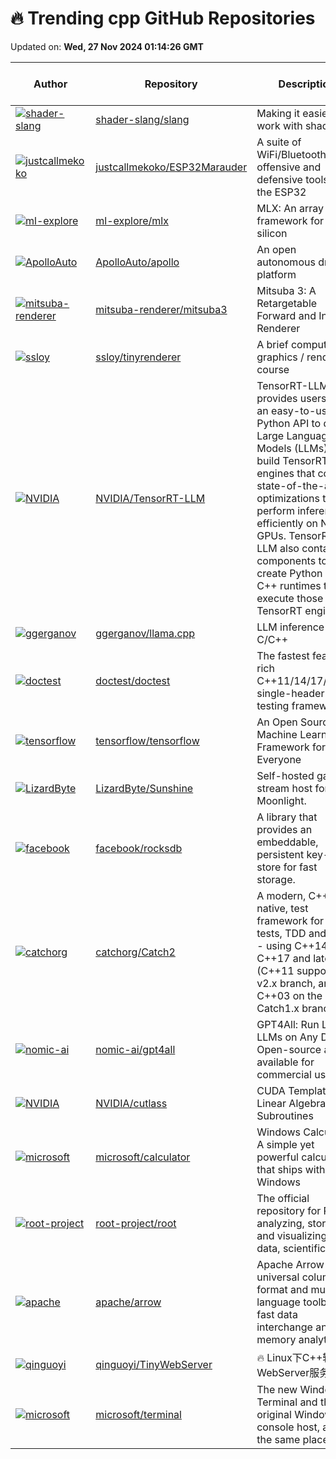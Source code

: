 # 🔥 Trending cpp GitHub Repositories

Updated on: **Wed, 27 Nov 2024 01:14:26 GMT**

| Author | Repository | Description | Language | ⭐ Total Stars | 🌟 Stars Today |
|--------|------------|-------------|----------|----------------|----------------|
| [![shader-slang](https://avatars.githubusercontent.com/u/2652293?s=40&v=4)](https://github.com/shader-slang) | [shader-slang/slang](https://github.com/shader-slang/slang) | Making it easier to work with shaders | C++ | 3014 | 110 |
| [![justcallmekoko](https://avatars.githubusercontent.com/u/25190487?s=40&v=4)](https://github.com/justcallmekoko) | [justcallmekoko/ESP32Marauder](https://github.com/justcallmekoko/ESP32Marauder) | A suite of WiFi/Bluetooth offensive and defensive tools for the ESP32 | C++ | 6090 | 15 |
| [![ml-explore](https://avatars.githubusercontent.com/u/1542805?s=40&v=4)](https://github.com/ml-explore) | [ml-explore/mlx](https://github.com/ml-explore/mlx) | MLX: An array framework for Apple silicon | C++ | 17518 | 50 |
| [![ApolloAuto](https://avatars.githubusercontent.com/u/6193298?s=40&v=4)](https://github.com/ApolloAuto) | [ApolloAuto/apollo](https://github.com/ApolloAuto/apollo) | An open autonomous driving platform | C++ | 25257 | 5 |
| [![mitsuba-renderer](https://avatars.githubusercontent.com/u/6662561?s=40&v=4)](https://github.com/mitsuba-renderer) | [mitsuba-renderer/mitsuba3](https://github.com/mitsuba-renderer/mitsuba3) | Mitsuba 3: A Retargetable Forward and Inverse Renderer | C++ | 2103 | 2 |
| [![ssloy](https://avatars.githubusercontent.com/u/1029298?s=40&v=4)](https://github.com/ssloy) | [ssloy/tinyrenderer](https://github.com/ssloy/tinyrenderer) | A brief computer graphics / rendering course | C++ | 20708 | 25 |
| [![NVIDIA](https://avatars.githubusercontent.com/u/26294424?s=40&v=4)](https://github.com/NVIDIA) | [NVIDIA/TensorRT-LLM](https://github.com/NVIDIA/TensorRT-LLM) | TensorRT-LLM provides users with an easy-to-use Python API to define Large Language Models (LLMs) and build TensorRT engines that contain state-of-the-art optimizations to perform inference efficiently on NVIDIA GPUs. TensorRT-LLM also contains components to create Python and C++ runtimes that execute those TensorRT engines. | C++ | 8749 | 14 |
| [![ggerganov](https://avatars.githubusercontent.com/u/1991296?s=40&v=4)](https://github.com/ggerganov) | [ggerganov/llama.cpp](https://github.com/ggerganov/llama.cpp) | LLM inference in C/C++ | C++ | 68351 | 64 |
| [![doctest](https://avatars.githubusercontent.com/u/4648169?s=40&v=4)](https://github.com/doctest) | [doctest/doctest](https://github.com/doctest/doctest) | The fastest feature-rich C++11/14/17/20/23 single-header testing framework | C++ | 5955 | 19 |
| [![tensorflow](https://avatars.githubusercontent.com/u/17151892?s=40&v=4)](https://github.com/tensorflow) | [tensorflow/tensorflow](https://github.com/tensorflow/tensorflow) | An Open Source Machine Learning Framework for Everyone | C++ | 186548 | 25 |
| [![LizardByte](https://avatars.githubusercontent.com/u/42013603?s=40&v=4)](https://github.com/LizardByte) | [LizardByte/Sunshine](https://github.com/LizardByte/Sunshine) | Self-hosted game stream host for Moonlight. | C++ | 20073 | 42 |
| [![facebook](https://avatars.githubusercontent.com/u/5334567?s=40&v=4)](https://github.com/facebook) | [facebook/rocksdb](https://github.com/facebook/rocksdb) | A library that provides an embeddable, persistent key-value store for fast storage. | C++ | 28716 | 7 |
| [![catchorg](https://avatars.githubusercontent.com/u/9026413?s=40&v=4)](https://github.com/catchorg) | [catchorg/Catch2](https://github.com/catchorg/Catch2) | A modern, C++-native, test framework for unit-tests, TDD and BDD - using C++14, C++17 and later (C++11 support is in v2.x branch, and C++03 on the Catch1.x branch) | C++ | 18760 | 10 |
| [![nomic-ai](https://avatars.githubusercontent.com/u/10168?s=40&v=4)](https://github.com/nomic-ai) | [nomic-ai/gpt4all](https://github.com/nomic-ai/gpt4all) | GPT4All: Run Local LLMs on Any Device. Open-source and available for commercial use. | C++ | 70854 | 36 |
| [![NVIDIA](https://avatars.githubusercontent.com/u/57973641?s=40&v=4)](https://github.com/NVIDIA) | [NVIDIA/cutlass](https://github.com/NVIDIA/cutlass) | CUDA Templates for Linear Algebra Subroutines | C++ | 5716 | 10 |
| [![microsoft](https://avatars.githubusercontent.com/u/1226538?s=40&v=4)](https://github.com/microsoft) | [microsoft/calculator](https://github.com/microsoft/calculator) | Windows Calculator: A simple yet powerful calculator that ships with Windows | C++ | 29800 | 7 |
| [![root-project](https://avatars.githubusercontent.com/u/2265419?s=40&v=4)](https://github.com/root-project) | [root-project/root](https://github.com/root-project/root) | The official repository for ROOT: analyzing, storing and visualizing big data, scientifically | C++ | 2711 | 1 |
| [![apache](https://avatars.githubusercontent.com/u/27350?s=40&v=4)](https://github.com/apache) | [apache/arrow](https://github.com/apache/arrow) | Apache Arrow is the universal columnar format and multi-language toolbox for fast data interchange and in-memory analytics | C++ | 14658 | 10 |
| [![qinguoyi](https://avatars.githubusercontent.com/u/25760295?s=40&v=4)](https://github.com/qinguoyi) | [qinguoyi/TinyWebServer](https://github.com/qinguoyi/TinyWebServer) | 🔥 Linux下C++轻量级WebServer服务器 | C++ | 16927 | 13 |
| [![microsoft](https://avatars.githubusercontent.com/u/189190?s=40&v=4)](https://github.com/microsoft) | [microsoft/terminal](https://github.com/microsoft/terminal) | The new Windows Terminal and the original Windows console host, all in the same place! | C++ | 95870 | 22 |
